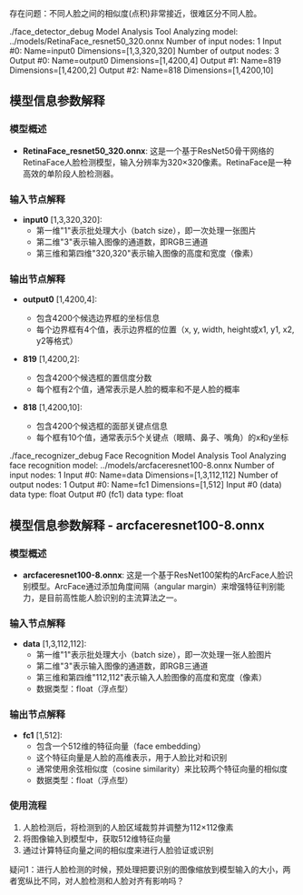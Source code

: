 存在问题：不同人脸之间的相似度(点积)非常接近，很难区分不同人脸。

./face_detector_debug
Model Analysis Tool
Analyzing model: ../models/RetinaFace_resnet50_320.onnx
Number of input nodes: 1
Input #0: Name=input0 Dimensions=[1,3,320,320]
Number of output nodes: 3
Output #0: Name=output0 Dimensions=[1,4200,4]
Output #1: Name=819 Dimensions=[1,4200,2]
Output #2: Name=818 Dimensions=[1,4200,10]

## 模型信息参数解释

### 模型概述
- **RetinaFace_resnet50_320.onnx**: 这是一个基于ResNet50骨干网络的RetinaFace人脸检测模型，输入分辨率为320×320像素。RetinaFace是一种高效的单阶段人脸检测器。

### 输入节点解释
- **input0** [1,3,320,320]:
  - 第一维"1"表示批处理大小（batch size），即一次处理一张图片
  - 第二维"3"表示输入图像的通道数，即RGB三通道
  - 第三维和第四维"320,320"表示输入图像的高度和宽度（像素）

### 输出节点解释
- **output0** [1,4200,4]: 
  - 包含4200个候选边界框的坐标信息
  - 每个边界框有4个值，表示边界框的位置（x, y, width, height或x1, y1, x2, y2等格式）

- **819** [1,4200,2]:
  - 包含4200个候选框的置信度分数
  - 每个框有2个值，通常表示是人脸的概率和不是人脸的概率

- **818** [1,4200,10]:
  - 包含4200个候选框的面部关键点信息
  - 每个框有10个值，通常表示5个关键点（眼睛、鼻子、嘴角）的x和y坐标

./face_recognizer_debug
Face Recognition Model Analysis Tool
Analyzing face recognition model: ../models/arcfaceresnet100-8.onnx
Number of input nodes: 1
Input #0: Name=data Dimensions=[1,3,112,112]
Number of output nodes: 1
Output #0: Name=fc1 Dimensions=[1,512]
Input #0 (data) data type: float
Output #0 (fc1) data type: float

## 模型信息参数解释 - arcfaceresnet100-8.onnx

### 模型概述
- **arcfaceresnet100-8.onnx**: 这是一个基于ResNet100架构的ArcFace人脸识别模型。ArcFace通过添加角度间隔（angular margin）来增强特征判别能力，是目前高性能人脸识别的主流算法之一。

### 输入节点解释
- **data** [1,3,112,112]:
  - 第一维"1"表示批处理大小（batch size），即一次处理一张人脸图片
  - 第二维"3"表示输入图像的通道数，即RGB三通道
  - 第三维和第四维"112,112"表示输入人脸图像的高度和宽度（像素）
  - 数据类型：float（浮点型）

### 输出节点解释
- **fc1** [1,512]:
  - 包含一个512维的特征向量（face embedding）
  - 这个特征向量是人脸的高维表示，用于人脸比对和识别
  - 通常使用余弦相似度（cosine similarity）来比较两个特征向量的相似度
  - 数据类型：float（浮点型）
  
### 使用流程
1. 人脸检测后，将检测到的人脸区域裁剪并调整为112×112像素
2. 将图像输入到模型中，获取512维特征向量
3. 通过计算特征向量之间的相似度来进行人脸验证或识别



疑问1：进行人脸检测的时候，预处理把要识别的图像缩放到模型输入的大小，两者宽纵比不同，对人脸检测和人脸对齐有影响吗？
